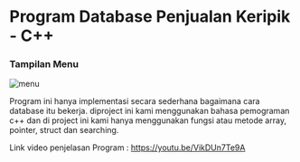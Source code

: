 # Program Database Penjualan Keripik - C++

### Tampilan Menu
![menu](https://user-images.githubusercontent.com/73381115/188124852-498e630b-9389-4b5d-be9c-ff9a3fb9b1c9.JPG)




Program ini hanya implementasi secara sederhana bagaimana cara database itu bekerja.
diproject ini kami menggunakan bahasa pemograman c++ dan di project ini kami hanya menggunakan
fungsi atau metode array, pointer, struct dan searching.

Link video penjelasan Program :
https://youtu.be/VikDUn7Te9A
